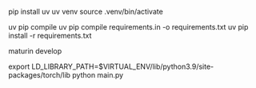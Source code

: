 pip install uv
uv venv
source .venv/bin/activate

uv pip compile
uv pip compile requirements.in -o requirements.txt
uv pip install -r requirements.txt

maturin develop

export LD_LIBRARY_PATH=$VIRTUAL_ENV/lib/python3.9/site-packages/torch/lib
python main.py